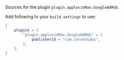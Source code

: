 Sources for the plugin `plugin.applovinMax.GoogleAdMob`.

Add following to your `build.settings` to use:
```lua
{
    plugins = {
        "plugin.applovinMax.GoogleAdMob" = {
            publisherId = "com.coronalabs",
        },
    },
}
```
